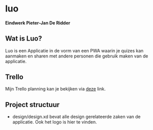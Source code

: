 # luo
#### Eindwerk Pieter-Jan De Ridder

## Wat is Luo?
Luo is een Applicatie in de vorm van een PWA waarin je quizes kan aanmaken en sharen met andere personen die gebruik maken van de applicatie.

## Trello
Mijn Trello planning kan je bekijken via [deze](https://trello.com/invite/b/wBiH1J5h/ff11ecfbbd0c5e64e12052c47701abcf/general) link.

## Project structuur
- design/design.xd bevat alle design gerelateerde zaken van de applicatie. Ook het logo is hier te vinden.

